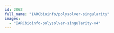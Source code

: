```yaml
---
id: 2862
full_name: "IARCbioinfo/polysolver-singularity"
images: 
  - "IARCbioinfo-polysolver-singularity-v4"
---
```

